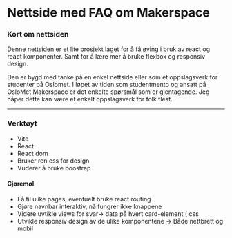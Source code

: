
# Nettside med FAQ om Makerspace 

### Kort om nettsiden
Denne nettsiden er et lite prosjekt laget for å få øving i bruk av react og react komponenter.
Samt for å lære mer å bruke flexbox og responsiv design.

Den er bygd med tanke på en enkel nettside eller som et oppslagsverk for studenter på Oslomet. 
I løpet av tiden som studentmento og ansatt på OsloMet Makerspace er det enkelte spørsmål som er gjentagende.
Jeg håper dette kan være et enkelt oppslagsverk for folk flest. 

---
### Verktøyt 
- Vite
- React 
- React dom
- Bruker ren css for design
- Vuderer å bruke boostrap  

#### Gjøremøl 
- Få til ulike pages, eventuelt bruke react routing
- Gjøre navnbar interaktiv, nå fungrer ikke knappene
- Videre uvtikle views for svar-> data på hvert card-element ( css
- Utvikle responsiv design av de ulike komponentene -> Både nettbrett og mobil
  
